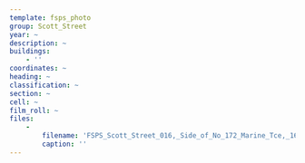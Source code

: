 ```yaml
---
template: fsps_photo
group: Scott_Street
year: ~
description: ~
buildings:
    - ''
coordinates: ~
heading: ~
classification: ~
section: ~
cell: ~
film_roll: ~
files:
    -
        filename: 'FSPS_Scott_Street_016,_Side_of_No_172_Marine_Tce,_16-7-J.png'
        caption: ''
---
```

